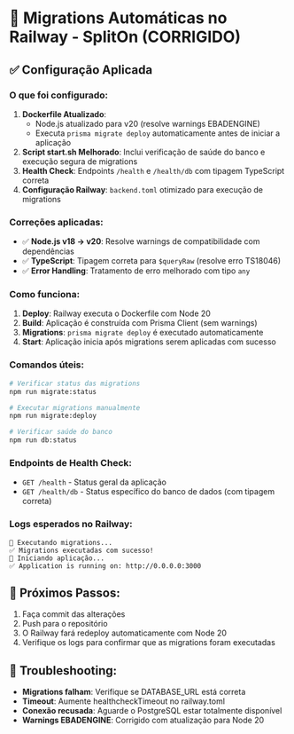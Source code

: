 # 🚀 Migrations Automáticas no Railway - SplitOn (CORRIGIDO)

## ✅ Configuração Aplicada

### O que foi configurado:

1. **Dockerfile Atualizado**: 
   - Node.js atualizado para v20 (resolve warnings EBADENGINE)
   - Executa `prisma migrate deploy` automaticamente antes de iniciar a aplicação
2. **Script start.sh Melhorado**: Inclui verificação de saúde do banco e execução segura de migrations
3. **Health Check**: Endpoints `/health` e `/health/db` com tipagem TypeScript correta
4. **Configuração Railway**: `backend.toml` otimizado para execução de migrations

### Correções aplicadas:

- ✅ **Node.js v18 → v20**: Resolve warnings de compatibilidade com dependências
- ✅ **TypeScript**: Tipagem correta para `$queryRaw` (resolve erro TS18046)
- ✅ **Error Handling**: Tratamento de erro melhorado com tipo `any`

### Como funciona:

1. **Deploy**: Railway executa o Dockerfile com Node 20
2. **Build**: Aplicação é construída com Prisma Client (sem warnings)
3. **Migrations**: `prisma migrate deploy` é executado automaticamente
4. **Start**: Aplicação inicia após migrations serem aplicadas com sucesso

### Comandos úteis:

```bash
# Verificar status das migrations
npm run migrate:status

# Executar migrations manualmente
npm run migrate:deploy

# Verificar saúde do banco
npm run db:status
```

### Endpoints de Health Check:

- `GET /health` - Status geral da aplicação
- `GET /health/db` - Status específico do banco de dados (com tipagem correta)

### Logs esperados no Railway:

```
🔄 Executando migrations...
✅ Migrations executadas com sucesso!
🚀 Iniciando aplicação...
✅ Application is running on: http://0.0.0.0:3000
```

## 🔧 Próximos Passos:

1. Faça commit das alterações
2. Push para o repositório
3. O Railway fará redeploy automaticamente com Node 20
4. Verifique os logs para confirmar que as migrations foram executadas

## 🚨 Troubleshooting:

- **Migrations falham**: Verifique se DATABASE_URL está correta
- **Timeout**: Aumente healthcheckTimeout no railway.toml
- **Conexão recusada**: Aguarde o PostgreSQL estar totalmente disponível
- **Warnings EBADENGINE**: Corrigido com atualização para Node 20
